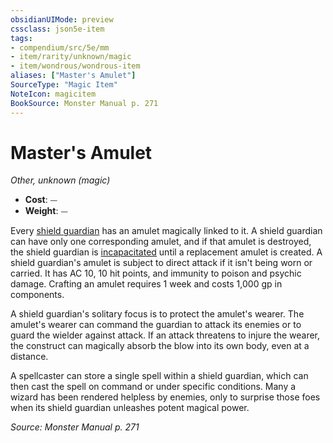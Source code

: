 ```yaml
---
obsidianUIMode: preview
cssclass: json5e-item
tags:
- compendium/src/5e/mm
- item/rarity/unknown/magic
- item/wondrous/wondrous-item
aliases: ["Master's Amulet"]
SourceType: "Magic Item"
NoteIcon: magicitem
BookSource: Monster Manual p. 271
---
```

# Master's Amulet
*Other, unknown (magic)*  

- **Cost**: ⏤
- **Weight**: ⏤

Every [shield guardian](/3-Mechanics/CLI/bestiary/construct/shield-guardian.md) has an amulet magically linked to it. A shield guardian can have only one corresponding amulet, and if that amulet is destroyed, the shield guardian is [incapacitated](/3-Mechanics/CLI/rules/conditions.md#incapacitated) until a replacement amulet is created. A shield guardian's amulet is subject to direct attack if it isn't being worn or carried. It has AC 10, 10 hit points, and immunity to poison and psychic damage. Crafting an amulet requires 1 week and costs 1,000 gp in components.

A shield guardian's solitary focus is to protect the amulet's wearer. The amulet's wearer can command the guardian to attack its enemies or to guard the wielder against attack. If an attack threatens to injure the wearer, the construct can magically absorb the blow into its own body, even at a distance.

A spellcaster can store a single spell within a shield guardian, which can then cast the spell on command or under specific conditions. Many a wizard has been rendered helpless by enemies, only to surprise those foes when its shield guardian unleashes potent magical power.

*Source: Monster Manual p. 271*